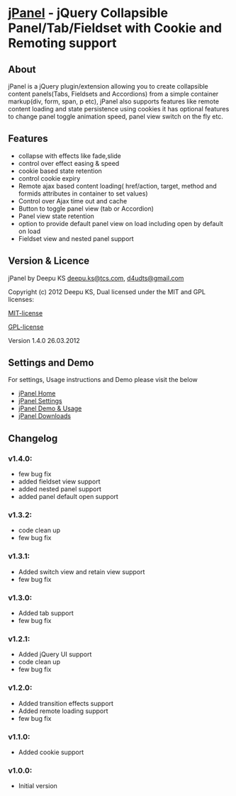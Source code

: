 [jPanel](https://sites.google.com/site/jqpanel/) - jQuery Collapsible Panel/Tab/Fieldset with Cookie and Remoting support 
==================================================

About
--------------------------------------

jPanel is a jQuery plugin/extension allowing you to create collapsible content panels(Tabs, Fieldsets and Accordions) from a simple container markup(div, form, span, p etc), jPanel also supports features like remote content loading and state persistence using cookies it has optional features to change panel toggle animation speed, panel view switch on the fly etc.


Features
--------------------------------------

- collapse with effects like fade,slide
- control over effect easing & speed
- cookie based state retention
- control cookie expiry
- Remote ajax based content loading( href/action, target, method and formids attributes in container to set values)
- Control over Ajax time out and cache
- Button to toggle panel view (tab or Accordion)
- Panel view state retention
- option to provide default panel view on load including open by default on load
- Fieldset view and nested panel support


Version & Licence
--------------------------------------

jPanel by Deepu KS deepu.ks@tcs.com, d4udts@gmail.com

Copyright (c) 2012 Deepu KS, Dual licensed under the MIT and GPL licenses:

[MIT-license](http://www.opensource.org/licenses/mit-license.php)

[GPL-license](http://www.gnu.org/licenses/gpl.html)

Version 1.4.0 26.03.2012


Settings and Demo
----------------------------

For settings, Usage instructions and Demo please visit the below 

- [jPanel Home](https://sites.google.com/site/jqpanel/)
- [jPanel Settings](https://sites.google.com/site/jqpanel/settings)
- [jPanel Demo & Usage](https://sites.google.com/site/jqpanel/demo)
- [jPanel Downloads](https://sites.google.com/site/jqpanel/downloads)


Changelog
---------------------------------

### v1.4.0: ###

- few bug fix
- added fieldset view support
- added nested panel support
- added panel default open support

### v1.3.2: ###

- code clean up
- few bug fix

### v1.3.1: ###

- Added switch view and retain view support
- few bug fix

### v1.3.0: ###

- Added tab support
- few bug fix

### v1.2.1: ###

- Added jQuery UI support
- code clean up
- few bug fix

### v1.2.0: ###

- Added transition effects support
- Added remote loading support
- few bug fix

### v1.1.0: ###

- Added cookie support

### v1.0.0: ###

- Initial version


